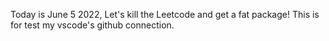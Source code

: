 Today is June 5 2022, Let's kill the Leetcode and get a fat package!
This is for test my vscode's github connection.